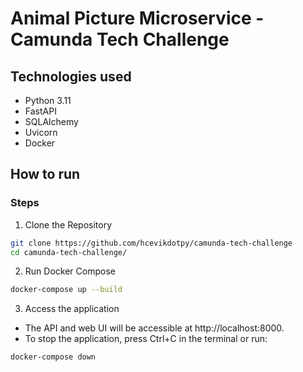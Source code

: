 # Animal Picture Microservice - Camunda Tech Challenge

## Technologies used
- Python 3.11
- FastAPI
- SQLAlchemy
- Uvicorn
- Docker

## How to run

### Steps

1. Clone the Repository
```bash
git clone https://github.com/hcevikdotpy/camunda-tech-challenge
cd camunda-tech-challenge/
```

2. Run Docker Compose
```bash
docker-compose up --build
```

3. Access the application
- The API and web UI will be accessible at http://localhost:8000.
- To stop the application, press Ctrl+C in the terminal or run:
```
docker-compose down
```